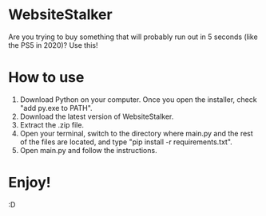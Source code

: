 # WebsiteStalker
Are you trying to buy something that will probably run out in 5 seconds (like the PS5 in 2020)? Use this!
# How to use
1) Download Python on your computer. Once you open the installer, check "add py.exe to PATH".
2) Download the latest version of WebsiteStalker.
3) Extract the .zip file.
4) Open your terminal, switch to the directory where main.py and the rest of the files are located, and type "pip install -r requirements.txt".
5) Open main.py and follow the instructions.
# Enjoy!
:D

